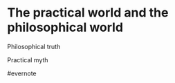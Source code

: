 # The practical world and the philosophical world

Philosophical truth

Practical myth

\#evernote

